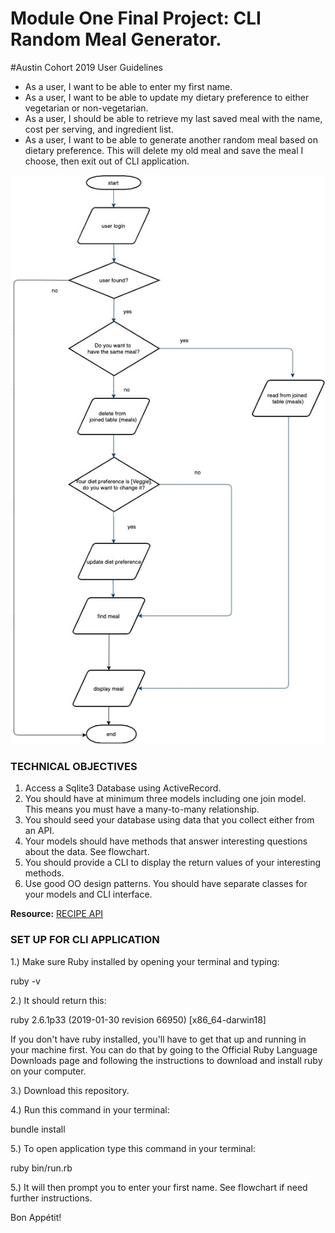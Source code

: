# Module One Final Project: CLI Random Meal Generator.

#Austin Cohort 2019 User Guidelines

* As a user, I want to be able to enter my first name. 
* As a user, I want to be able to update my dietary preference to either vegetarian or non-vegetarian.
* As a user, I should be able to retrieve my last saved meal with the name, cost per serving, and ingredient list.
* As a user, I want to be able to generate another random meal based on dietary preference. This will delete my old meal and 
 save the meal I choose, then exit out of CLI application.  

![Epicure flowchart](Epicure_3.jpg)

### TECHNICAL OBJECTIVES

1. Access a Sqlite3 Database using ActiveRecord.
2. You should have at minimum three models including one join model. This means you must have a many-to-many relationship.
3. You should seed your database using data that you collect either from an API.
4. Your models should have methods that answer interesting questions about the data. See flowchart.
5. You should provide a CLI to display the return values of your interesting methods.  
6. Use good OO design patterns. You should have separate classes for your models and CLI interface.

  **Resource:** [RECIPE API](https://spoonacular.com/food-api)
  
  ### SET UP FOR CLI APPLICATION 
  
1.) Make sure Ruby installed by opening your terminal and typing:

ruby -v

2.) It should return this:

ruby 2.6.1p33 (2019-01-30 revision 66950) [x86_64-darwin18]

If you don't have ruby installed, you'll have to get that up and running in your machine first. You can do that by going to the Official Ruby Language Downloads page and following the instructions to download and install ruby on your computer.

3.) Download this repository.

4.) Run this command in your terminal:

bundle install

5.) To open application type this command in your terminal:

ruby bin/run.rb

5.) It will then prompt you to enter your first name.  See flowchart if need further instructions. 

Bon Appétit!


